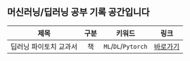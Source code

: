 ## 머신러닝/딥러닝 공부 기록 공간입니다

|제목|구분|키워드|링크|
|:------:|:---:|:-------:|:-------------------:|
|딥러닝 파이토치 교과서|책|`ML`/`DL`/`Pytorch`|[바로가기](https://github.com/swwho96/ML_DL/tree/main/%EB%94%A5%EB%9F%AC%EB%8B%9D%ED%8C%8C%EC%9D%B4%ED%86%A0%EC%B9%98%EA%B5%90%EA%B3%BC%EC%84%9C)|